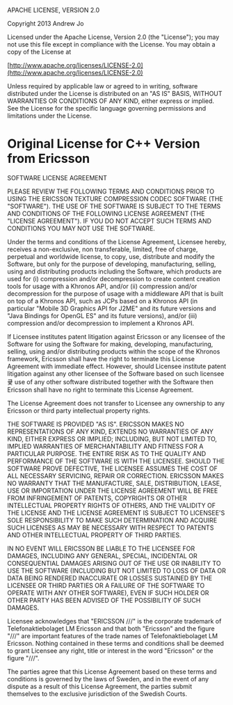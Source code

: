 APACHE LICENSE, VERSION 2.0

Copyright 2013 Andrew Jo

   Licensed under the Apache License, Version 2.0 (the "License");
   you may not use this file except in compliance with the License.
   You may obtain a copy of the License at

   [http://www.apache.org/licenses/LICENSE-2.0](http://www.apache.org/licenses/LICENSE-2.0)

   Unless required by applicable law or agreed to in writing, software
   distributed under the License is distributed on an "AS IS" BASIS,
   WITHOUT WARRANTIES OR CONDITIONS OF ANY KIND, either express or implied.
   See the License for the specific language governing permissions and
   limitations under the License.


Original License for C++ Version from Ericsson
==============================================
SOFTWARE LICENSE AGREEMENT

PLEASE REVIEW THE FOLLOWING TERMS AND CONDITIONS PRIOR TO USING THE
ERICSSON TEXTURE COMPRESSION CODEC SOFTWARE (THE "SOFTWARE"). THE USE
OF THE SOFTWARE IS SUBJECT TO THE TERMS AND CONDITIONS OF THE
FOLLOWING LICENSE AGREEMENT (THE "LICENSE AGREEMENT"). IF YOU DO NOT
ACCEPT SUCH TERMS AND CONDITIONS YOU MAY NOT USE THE SOFTWARE.

Under the terms and conditions of the License Agreement, Licensee
hereby, receives a non-exclusive, non transferable, limited, free of
charge, perpetual and worldwide license, to copy, use, distribute and
modify the Software, but only for the purpose of developing,
manufacturing, selling, using and distributing products including the
Software, which products are used for (i) compression and/or
decompression to create content creation tools for usage with a
Khronos API, and/or (ii) compression and/or decompression for the
purpose of usage with a middleware API that is built on top of a
Khronos API, such as JCPs based on a Khronos API (in particular
"Mobile 3D Graphics API for J2ME" and its future versions and "Java
Bindings for OpenGL ES" and its future versions), and/or (iii)
compression and/or decompression to implement a Khronos API.

If Licensee institutes patent litigation against Ericsson or any
licensee of the Software for using the Software for making,
developing, manufacturing, selling, using and/or distributing products
within the scope of the Khronos framework, Ericsson shall have the
right to terminate this License Agreement with immediate
effect. However, should Licensee institute patent litigation against
any other licensee of the Software based on such licensee큦 use of any
other software distributed together with the Software then Ericsson
shall have no right to terminate this License Agreement.

The License Agreement does not transfer to Licensee any ownership to
any Ericsson or third party intellectual property rights.

THE SOFTWARE IS PROVIDED "AS IS". ERICSSON MAKES NO REPRESENTATIONS OF
ANY KIND, EXTENDS NO WARRANTIES OF ANY KIND, EITHER EXPRESS OR
IMPLIED; INCLUDING, BUT NOT LIMITED TO, IMPLIED WARRANTIES OF
MERCHANTABILITY AND FITNESS FOR A PARTICULAR PURPOSE. THE ENTIRE RISK
AS TO THE QUALITY AND PERFORMANCE OF THE SOFTWARE IS WITH THE
LICENSEE. SHOULD THE SOFTWARE PROVE DEFECTIVE, THE LICENSEE ASSUMES
THE COST OF ALL NECESSARY SERVICING, REPAIR OR CORRECTION. ERICSSON
MAKES NO WARRANTY THAT THE MANUFACTURE, SALE, DISTRIBUTION, LEASE, USE
OR IMPORTATION UNDER THE LICENSE AGREEMENT WILL BE FREE FROM
INFRINGEMENT OF PATENTS, COPYRIGHTS OR OTHER INTELLECTUAL PROPERTY
RIGHTS OF OTHERS, AND THE VALIDITY OF THE LICENSE AND THE LICENSE
AGREEMENT IS SUBJECT TO LICENSEE'S SOLE RESPONSIBILITY TO MAKE SUCH
DETERMINATION AND ACQUIRE SUCH LICENSES AS MAY BE NECESSARY WITH
RESPECT TO PATENTS AND OTHER INTELLECTUAL PROPERTY OF THIRD PARTIES.

IN NO EVENT WILL ERICSSON BE LIABLE TO THE LICENSEE FOR DAMAGES,
INCLUDING ANY GENERAL, SPECIAL, INCIDENTAL OR CONSEQUENTIAL DAMAGES
ARISING OUT OF THE USE OR INABILITY TO USE THE SOFTWARE (INCLUDING BUT
NOT LIMITED TO LOSS OF DATA OR DATA BEING RENDERED INACCURATE OR
LOSSES SUSTAINED BY THE LICENSEE OR THIRD PARTIES OR A FAILURE OF THE
SOFTWARE TO OPERATE WITH ANY OTHER SOFTWARE), EVEN IF SUCH HOLDER OR
OTHER PARTY HAS BEEN ADVISED OF THE POSSIBILITY OF SUCH DAMAGES.

Licensee acknowledges that "ERICSSON ///" is the corporate trademark
of Telefonaktiebolaget LM Ericsson and that both "Ericsson" and the
figure "///" are important features of the trade names of
Telefonaktiebolaget LM Ericsson. Nothing contained in these terms and
conditions shall be deemed to grant Licensee any right, title or
interest in the word "Ericsson" or the figure "///".

The parties agree that this License Agreement based on these terms and
conditions is governed by the laws of Sweden, and in the event of any
dispute as a result of this License Agreement, the parties submit
themselves to the exclusive jurisdiction of the Swedish Courts.
